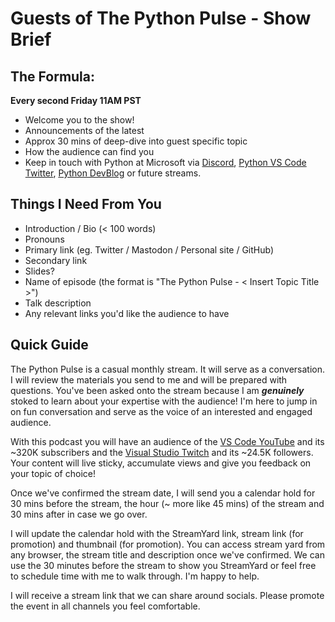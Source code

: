 # Guests of The Python Pulse - Show Brief

## The Formula:
**Every second Friday 11AM PST**

- Welcome you to the show!
- Announcements of the latest
- Approx 30 mins of deep-dive into guest specific topic
- How the audience can find you
- Keep in touch with Python at Microsoft via [Discord](), [Python VS Code Twitter](https://twitter.com/pythonvscode), [Python DevBlog](https://devblogs.microsoft.com/python/) or future streams.

## Things I Need From You
- Introduction / Bio (< 100 words)
- Pronouns
- Primary link (eg. Twitter / Mastodon / Personal site / GitHub)
- Secondary link
- Slides? 
- Name of episode (the format is "The Python Pulse - < Insert Topic Title >")
- Talk description 
- Any relevant links you'd like the audience to have


## Quick Guide

The Python Pulse is a casual monthly stream. It will serve as a conversation. I will review the materials you send to me and will be prepared with questions. You've been asked onto the stream because I am *__genuinely__* stoked to learn about your expertise with the audience! I'm here to jump in on fun conversation and serve as the voice of an interested and engaged audience.

With this podcast you will have an audience of the [VS Code YouTube](https://www.youtube.com/channel/UCs5Y5_7XK8HLDX0SLNwkd3w) and its ~320K subscribers and the [Visual Studio Twitch](https://www.twitch.tv/visualstudio) and its ~24.5K followers. Your content will live sticky, accumulate views and give you feedback on your topic of choice! 

Once we've confirmed the stream date, I will send you a calendar hold for 30 mins before the stream, the hour (~ more like 45 mins) of the stream and 30 mins after in case we go over. 

I will update the calendar hold with the StreamYard link, stream link (for promotion) and thumbnail (for promotion). You can access stream yard from any browser, the stream title and description once we've confirmed. We can use the 30 minutes before the stream to show you StreamYard or feel free to schedule time with me to walk through. I'm happy to help.

I will receive a stream link that we can share around socials. Please promote the event in all channels you feel comfortable.